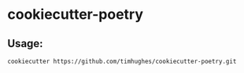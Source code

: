 # cookiecutter-poetry

## Usage:

    cookiecutter https://github.com/timhughes/cookiecutter-poetry.git
